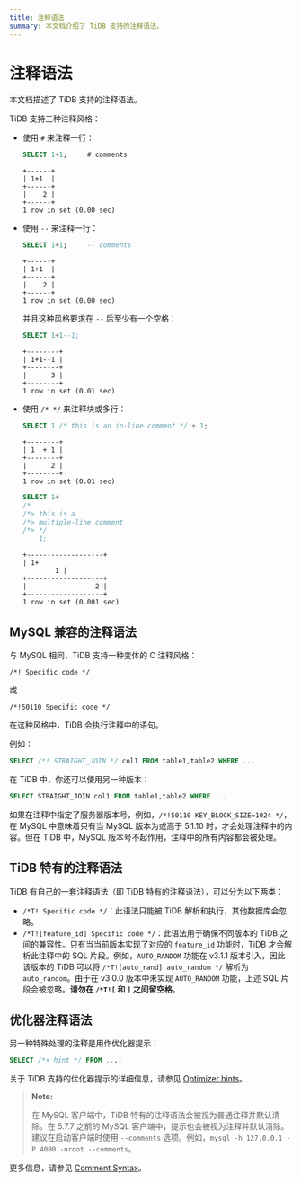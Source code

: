 ```yaml
---
title: 注释语法
summary: 本文档介绍了 TiDB 支持的注释语法。
---
```


# 注释语法

本文档描述了 TiDB 支持的注释语法。

TiDB 支持三种注释风格：

- 使用 `#` 来注释一行：

    
    ```sql
    SELECT 1+1;     # comments
    ```

    ```
    +------+
    | 1+1  |
    +------+
    |    2 |
    +------+
    1 row in set (0.00 sec)
    ```

- 使用 `--` 来注释一行：

    
    ```sql
    SELECT 1+1;     -- comments
    ```

    ```
    +------+
    | 1+1  |
    +------+
    |    2 |
    +------+
    1 row in set (0.00 sec)
    ```
    
    并且这种风格要求在 `--` 后至少有一个空格：

   
    ```sql
    SELECT 1+1--1;
    ```

    ```
    +--------+
    | 1+1--1 |
    +--------+
    |      3 |
    +--------+
    1 row in set (0.01 sec)
    ```

- 使用 `/* */` 来注释块或多行：

   
    ```sql
    SELECT 1 /* this is an in-line comment */ + 1;
    ```

    ```
    +--------+
    | 1  + 1 |
    +--------+
    |      2 |
    +--------+
    1 row in set (0.01 sec)
    ```

    
    ```sql
    SELECT 1+
    /*
    /*> this is a
    /*> multiple-line comment
    /*> */
        1;
    ```

    ```
    +-------------------+
    | 1+
            1 |
    +-------------------+
    |                 2 |
    +-------------------+
    1 row in set (0.001 sec)
    ```

## MySQL 兼容的注释语法

与 MySQL 相同，TiDB 支持一种变体的 C 注释风格：

```
/*! Specific code */
```

或

```
/*!50110 Specific code */
```

在这种风格中，TiDB 会执行注释中的语句。

例如：

```sql
SELECT /*! STRAIGHT_JOIN */ col1 FROM table1,table2 WHERE ...
```

在 TiDB 中，你还可以使用另一种版本：

```sql
SELECT STRAIGHT_JOIN col1 FROM table1,table2 WHERE ...
```

如果在注释中指定了服务器版本号，例如，`/*!50110 KEY_BLOCK_SIZE=1024 */`，在 MySQL 中意味着只有当 MySQL 版本为或高于 5.1.10 时，才会处理注释中的内容。但在 TiDB 中，MySQL 版本号不起作用，注释中的所有内容都会被处理。

## TiDB 特有的注释语法

TiDB 有自己的一套注释语法（即 TiDB 特有的注释语法），可以分为以下两类：

* `/*T! Specific code */`：此语法只能被 TiDB 解析和执行，其他数据库会忽略。
* `/*T![feature_id] Specific code */`：此语法用于确保不同版本的 TiDB 之间的兼容性。只有当当前版本实现了对应的 `feature_id` 功能时，TiDB 才会解析此注释中的 SQL 片段。例如，`AUTO_RANDOM` 功能在 v3.1.1 版本引入，因此该版本的 TiDB 可以将 `/*T![auto_rand] auto_random */` 解析为 `auto_random`。由于在 v3.0.0 版本中未实现 `AUTO_RANDOM` 功能，上述 SQL 片段会被忽略。**请勿在 `/*T![` 和 `]` 之间留空格**。

## 优化器注释语法

另一种特殊处理的注释是用作优化器提示：

```sql
SELECT /*+ hint */ FROM ...;
```

关于 TiDB 支持的优化器提示的详细信息，请参见 [Optimizer hints](/optimizer-hints.md)。

> **Note:**
>
> 在 MySQL 客户端中，TiDB 特有的注释语法会被视为普通注释并默认清除。在 5.7.7 之前的 MySQL 客户端中，提示也会被视为注释并默认清除。建议在启动客户端时使用 `--comments` 选项。例如，`mysql -h 127.0.0.1 -P 4000 -uroot --comments`。

更多信息，请参见 [Comment Syntax](https://dev.mysql.com/doc/refman/8.0/en/comments.html)。